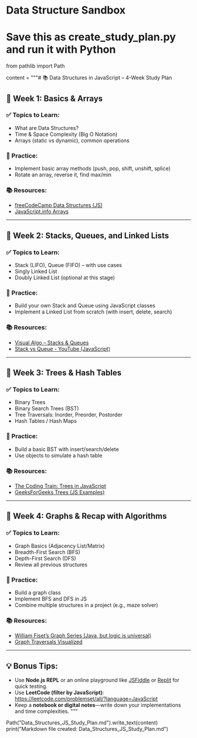 # Data Structure Sandbox

# Save this as create_study_plan.py and run it with Python

from pathlib import Path

content = """# 📚 Data Structures in JavaScript – 4-Week Study Plan

## 🧭 Week 1: Basics & Arrays
### ✅ Topics to Learn:
- What are Data Structures?
- Time & Space Complexity (Big O Notation)
- Arrays (static vs dynamic), common operations

### 🔧 Practice:
- Implement basic array methods (push, pop, shift, unshift, splice)
- Rotate an array, reverse it, find max/min

### 📚 Resources:
- [freeCodeCamp Data Structures (JS)](https://www.freecodecamp.org/learn)
- [JavaScript.info Arrays](https://javascript.info/array)

---

## 🧭 Week 2: Stacks, Queues, and Linked Lists
### ✅ Topics to Learn:
- Stack (LIFO), Queue (FIFO) – with use cases
- Singly Linked List
- Doubly Linked List (optional at this stage)

### 🔧 Practice:
- Build your own Stack and Queue using JavaScript classes
- Implement a Linked List from scratch (with insert, delete, search)

### 📚 Resources:
- [Visual Algo – Stacks & Queues](https://visualgo.net/en/list)
- [Stack vs Queue - YouTube (JavaScript)](https://www.youtube.com/watch?v=wjI1WNcIntg)

---

## 🧭 Week 3: Trees & Hash Tables
### ✅ Topics to Learn:
- Binary Trees
- Binary Search Trees (BST)
- Tree Traversals: Inorder, Preorder, Postorder
- Hash Tables / Hash Maps

### 🔧 Practice:
- Build a basic BST with insert/search/delete
- Use objects to simulate a hash table

### 📚 Resources:
- [The Coding Train: Trees in JavaScript](https://www.youtube.com/watch?v=oSWTXtMglKE)
- [GeeksForGeeks Trees (JS Examples)](https://www.geeksforgeeks.org/binary-tree-data-structure/)

---

## 🧭 Week 4: Graphs & Recap with Algorithms
### ✅ Topics to Learn:
- Graph Basics (Adjacency List/Matrix)
- Breadth-First Search (BFS)
- Depth-First Search (DFS)
- Review all previous structures

### 🔧 Practice:
- Build a graph class
- Implement BFS and DFS in JS
- Combine multiple structures in a project (e.g., maze solver)

### 📚 Resources:
- [William Fiset’s Graph Series (Java, but logic is universal)](https://www.youtube.com/playlist?list=PLDV1Zeh2NRsD06x59fxczdWLhYYN9bHn_)
- [Graph Traversals Visualized](https://visualgo.net/en/dfsbfs)

---

## 💡 Bonus Tips:
- Use **Node.js REPL** or an online playground like [JSFiddle](https://jsfiddle.net/) or [Replit](https://replit.com/) for quick testing.
- Use **LeetCode (filter by JavaScript)**: https://leetcode.com/problemset/all/?language=JavaScript
- Keep a **notebook or digital notes**—write down your implementations and time complexities.
"""

Path("Data_Structures_JS_Study_Plan.md").write_text(content)
print("Markdown file created: Data_Structures_JS_Study_Plan.md")
